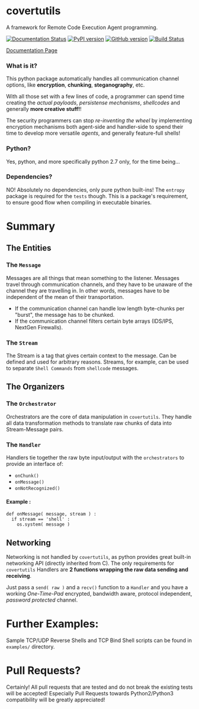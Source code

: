 # covertutils
A framework for Remote Code Execution Agent programming.

[![Documentation Status](https://readthedocs.org/projects/covertutils/badge/?version=latest)](http://covertutils.readthedocs.io/en/latest/?badge=latest) [![PyPI version](https://badge.fury.io/py/covertutils.svg)](https://pypi.python.org/pypi/covertutils)          [![GitHub version](https://badge.fury.io/gh/operatorequals%2Fcovertutils.svg)](https://github.com%2Foperatorequals%2Fcovertutils) [![Build Status](https://travis-ci.org/operatorequals/covertutils.svg?branch=master)](https://travis-ci.org/operatorequals/covertutils)

[Documentation Page](https://covertutils.readthedocs.io)

### What is it?
This python package automatically handles all communication channel options, like **encryption**, **chunking**, **steganography**, etc.

With all those set with a few lines of code, a programmer can spend time creating the *actual payloads*, *persistense mechanisms*, *shellcodes* and generally **more creative stuff!**!

The security programmers can stop *re-inventing the wheel* by implementing encryption mechanisms both agent-side and handler-side to spend their time to develop more versatile *agents*, and generally feature-full shells!

### Python?
Yes, python, and more specifically python 2.7 only, for the time being...


### Dependencies?
NO! Absolutely no dependencies, only pure python built-ins! The `entropy` package is required for the `tests` though.
This is a package's requirement, to ensure good flow when compiling in executable binaries.


# Summary

## The Entities

### The `Message`
Messages are all things that mean something to the listener. Messages travel through communication channels, and they have to be unaware of the channel they are travelling in. In other words, messages have to be independent of the mean of their transportation.
 *  If the communication channel can handle low length byte-chunks per "burst", the message has to be chunked.
 *  If the communication channel filters certain byte arrays (IDS/IPS, NextGen Firewalls).
 

### The `Stream`
The Stream is a tag that gives certain context to the message. Can be defined and used for arbitrary reasons. Streams, for example, can be used to separate `Shell Commands` from `shellcode` messages.

## The Organizers

### The `Orchestrator`
Orchestrators are the core of data manipulation in `covertutils`. They handle all data transformation methods to translate raw chunks of data into Stream-Message pairs.

### The `Handler`
Handlers tie together the raw byte input/output with the `orchestrators` to provide an interface of:
* `onChunk()`
* `onMessage()`
* `onNotRecognized()`
#### Example :
```
def onMessage( message, stream ) :
  if stream == 'shell' :
    os.system( message )
```

## Networking
Networking is not handled by `covertutils`, as python provides great built-in networking API (directly inherited from C). The only requirements for `covertutils` Handlers are **2 functions wrapping the raw data sending and receiving**.


Just pass a `send( raw )` and a `recv()` function to a `Handler` and you have a working *One-Time-Pad* encrypted, bandwidth aware, protocol independent, *password protected* channel.

# Further Examples:
Sample TCP/UDP Reverse Shells and TCP Bind Shell scripts can be found in `examples/` directory.


# Pull Requests?
Certainly! All pull requests that are tested and do not break the existing tests will be accepted!
Especially Pull Requests towards Python2/Python3 compatibility will be greatly appreciated!
